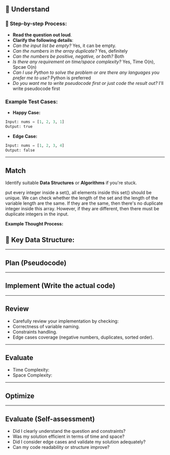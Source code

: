 ## 📖 Understand

### 📌 Step-by-step Process:

- **Read the question out loud**.
- **Clarify the following details**:
 - _Can the input list be empty?_ Yes, it can be empty.
 - _Can the numbers in the array duplicate?_ Yes, definitely
 - _Can the numbers be positive, negative, or both?_ Both
 - _Is there any requirement on time/space complexity?_ Yes, Time O(n), Spcae O(n)
 - _Can I use Python to solve the problem or are there any languages you prefer me to use?_ Python is preferred
 - _Do you want me to write pseudocode first or just code the result out?_ I'll write pseudocode first

### Example Test Cases:

- **Happy Case:**

 ```python
 Input: nums = [1, 2, 3, 1]
 Output: true
 ```

- **Edge Case:**
 ```python
 Input: nums = [1, 2, 3, 4]
 Output: false
 ```

---

## Match

Identify suitable **Data Structures** or **Algorithms** if you're stuck.


 put every integer inside a set(), all elements inside this set() should be unique.
 We can check whether the length of the set and the length of the variable length are the same. If they are the same, then there's no duplicate integer inside this array. However, if they are different, then there must be duplicate integers in the input.

**Example Thought Process:**

## 🔑 Key Data Structure:



---

## Plan (Pseudocode)



---

## Implement (Write the actual code)



---

## Review

- Carefully review your implementation by checking:
 - Correctness of variable naming.
 - Constraints handling.
 - Edge cases coverage (negative numbers, duplicates, sorted order).

---

## Evaluate

- Time Complexity: 
- Space Complexity: 

---

## Optimize

---

## Evaluate (Self-assessment)

- Did I clearly understand the question and constraints?
- Was my solution efficient in terms of time and space?
- Did I consider edge cases and validate my solution adequately?
- Can my code readability or structure improve?
